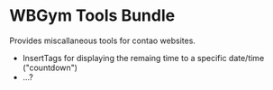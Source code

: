 # WBGym Tools Bundle

Provides miscallaneous tools for contao websites.

- InsertTags for displaying the remaing time to a specific date/time ("countdown")
- ...?